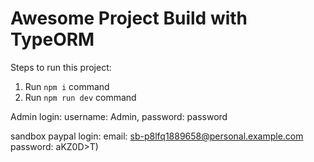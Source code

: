 # Awesome Project Build with TypeORM

Steps to run this project:

1. Run `npm i` command
2. Run `npm run dev` command

Admin login:
username: Admin,
password: password

sandbox paypal login:
email: sb-p8lfq1889658@personal.example.com
password: aKZ0D>T)
